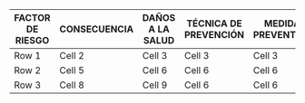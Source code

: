 | FACTOR DE RIESGO | CONSECUENCIA |DAÑOS A LA SALUD|TÉCNICA DE PREVENCIÓN|MEDIDAS PREVENTIVAS|
|----------|----------|----------|----------|----------|
| Row 1    | Cell 2   | Cell 3   | Cell 3   | Cell 3   |
| Row 2    | Cell 5   | Cell 6   | Cell 6   | Cell 6   |
| Row 3    | Cell 8   | Cell 9   | Cell 6   | Cell 6   |
